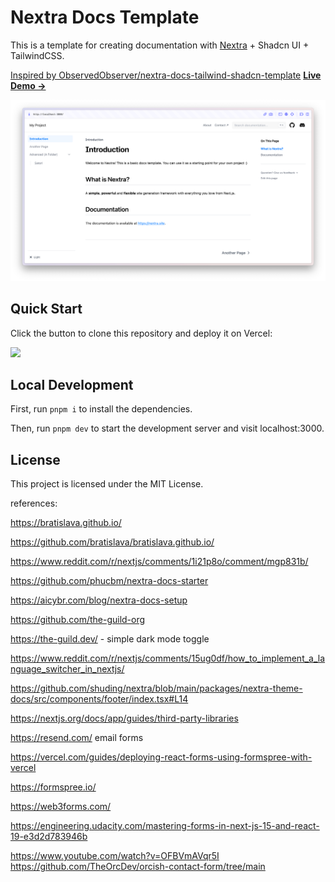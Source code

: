 # Nextra Docs Template

This is a template for creating documentation with [Nextra](https://nextra.site) + Shadcn UI + TailwindCSS.

[Inspired by ObservedObserver/nextra-docs-tailwind-shadcn-template](https://github.com/ObservedObserver/nextra-docs-tailwind-shadcn-template/)
[**Live Demo →**](https://nextra-docs-template.vercel.app)

[![](.github/screenshot.png)](https://nextra-docs-template.vercel.app)

## Quick Start

Click the button to clone this repository and deploy it on Vercel:

[![](https://vercel.com/button)](https://vercel.com/new/clone?s=https%3A%2F%2Fgithub.com%2Fshuding%2Fnextra-docs-template&showOptionalTeamCreation=false)

## Local Development

First, run `pnpm i` to install the dependencies.

Then, run `pnpm dev` to start the development server and visit localhost:3000.

## License

This project is licensed under the MIT License.

references:

https://bratislava.github.io/

https://github.com/bratislava/bratislava.github.io/

https://www.reddit.com/r/nextjs/comments/1i21p8o/comment/mgp831b/

https://github.com/phucbm/nextra-docs-starter

https://aicybr.com/blog/nextra-docs-setup

https://github.com/the-guild-org

https://the-guild.dev/ - simple dark mode toggle

https://www.reddit.com/r/nextjs/comments/15ug0df/how_to_implement_a_language_switcher_in_nextjs/

https://github.com/shuding/nextra/blob/main/packages/nextra-theme-docs/src/components/footer/index.tsx#L14

https://nextjs.org/docs/app/guides/third-party-libraries

https://resend.com/ email forms

https://vercel.com/guides/deploying-react-forms-using-formspree-with-vercel

https://formspree.io/

https://web3forms.com/

https://engineering.udacity.com/mastering-forms-in-next-js-15-and-react-19-e3d2d783946b

https://www.youtube.com/watch?v=OFBVmAVqr5I https://github.com/TheOrcDev/orcish-contact-form/tree/main
